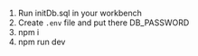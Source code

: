 1. Run initDb.sql in your workbench
2. Create `.env` file and put there DB_PASSWORD
3. npm i
4. npm run dev
